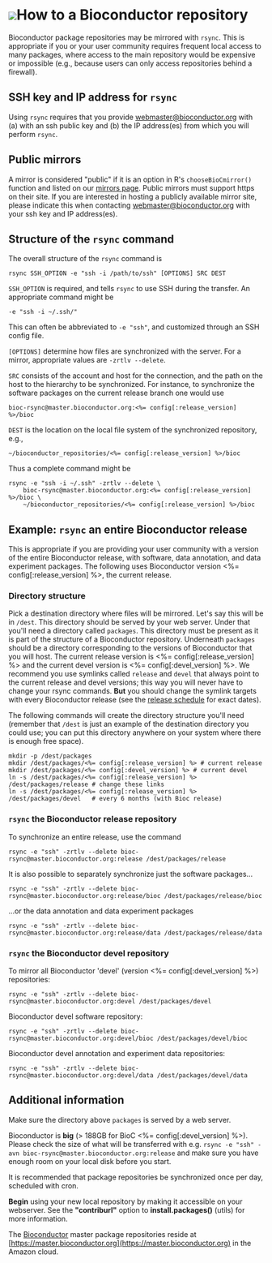 # ![](/images/icons/magnifier.gif)How to a Bioconductor repository #

Bioconductor package repositories may be mirrored with `rsync`.  This
is appropriate if you or your user community requires frequent local
access to many packages, where access to the main repository would be
expensive or impossible (e.g., because users can only access
repositories behind a firewall).

## SSH key and IP address for `rsync`

Using `rsync` requires that you provide [webmaster@bioconductor.org][]
with (a) with an ssh public key and (b) the IP address(es) from which
you will perform `rsync`.

[webmaster@bioconductor.org]: mailto:webmaster@bioconductor.org

## Public mirrors

A mirror is considered "public" if it is an option in R's
`chooseBioCmirror()` function and listed on our [mirrors
page](/about/mirrors/). Public mirrors must support https on their
site. If you are interested in hosting a publicly available mirror
site, please indicate this when contacting
[webmaster@bioconductor.org][] with your ssh key and IP address(es).


## Structure of the `rsync` command

The overall structure of the `rsync` command is

    rsync SSH_OPTION -e "ssh -i /path/to/ssh" [OPTIONS] SRC DEST

`SSH_OPTION` is required, and tells `rsync` to use SSH during the
transfer. An appropriate command might be

    -e "ssh -i ~/.ssh/"

This can often be abbreviated to `-e "ssh"`, and customized through an
SSH config file.

`[OPTIONS]` determine how files are synchronized with the server. For
a mirror, appropriate values are `-zrtlv --delete`.

`SRC` consists of the account and host for the connection, and the
path on the host to the hierarchy to be synchronized. For instance, to
synchronize the software packages on the current release branch one would use

    bioc-rsync@master.bioconductor.org:<%= config[:release_version] %>/bioc
    
`DEST` is the location on the local file system of the synchronized
repository, e.g.,

    ~/bioconductor_repositories/<%= config[:release_version] %>/bioc

Thus a complete command might be

    rsync -e "ssh -i ~/.ssh" -zrtlv --delete \
        bioc-rsync@master.bioconductor.org:<%= config[:release_version] %>/bioc \
        ~/bioconductor_repositories/<%= config[:release_version] %>/bioc

## Example: `rsync` an entire Bioconductor release

This is appropriate if you are providing your user community with a
version of the entire Bioconductor release, with software, data
annotation, and data experiment packages. The following uses
Bioconductor version <%= config[:release_version] %>, the current
release.

### Directory structure

Pick a destination directory where files will be mirrored. Let's say
this will be in `/dest`.  This directory should be served by your web
server.  Under that you'll need a directory called `packages`.  This
directory must be present as it is part of the structure of a
Bioconductor repository.  Underneath `packages` should be a directory
corresponding to the versions of Bioconductor that you will host. The
current release version is <%= config[:release_version] %> and the
current devel version is <%= config[:devel_version] %>. We recommend
you use symlinks called `release` and `devel` that always point to the
current release and devel versions; this way you will never have to
change your rsync commands. __But__ you should change the symlink
targets with every Bioconductor release (see the
[release schedule](/developers/release-schedule/) for exact dates).

The following commands will create the directory structure you'll need
(remember that `/dest` is just an example of the destination directory
you could use; you can put this directory anywhere on your system
where there is enough free space).

    mkdir -p /dest/packages
    mkdir /dest/packages/<%= config[:release_version] %> # current release
    mkdir /dest/packages/<%= config[:devel_version] %> # current devel
    ln -s /dest/packages/<%= config[:release_version] %> /dest/packages/release # change these links
    ln -s /dest/packages/<%= config[:release_version] %> /dest/packages/devel   # every 6 months (with Bioc release)

### `rsync` the Bioconductor release repository

To synchronize an entire release, use the command

    rsync -e "ssh" -zrtlv --delete bioc-rsync@master.bioconductor.org:release /dest/packages/release

It is also possible to separately synchronize just the software
packages...

    rsync -e "ssh" -zrtlv --delete bioc-rsync@master.bioconductor.org:release/bioc /dest/packages/release/bioc

...or the data annotation and data experiment packages

    rsync -e "ssh" -zrtlv --delete bioc-rsync@master.bioconductor.org:release/data /dest/packages/release/data

### `rsync` the Bioconductor devel repository

To mirror all Bioconductor 'devel' (version <%= config[:devel_version] %>)
repositories:

    rsync -e "ssh" -zrtlv --delete bioc-rsync@master.bioconductor.org:devel /dest/packages/devel

Bioconductor devel software repository:

    rsync -e "ssh" -zrtlv --delete bioc-rsync@master.bioconductor.org:devel/bioc /dest/packages/devel/bioc

Bioconductor devel annotation and experiment data repositories:

    rsync -e "ssh" -zrtlv --delete bioc-rsync@master.bioconductor.org:devel/data /dest/packages/devel/data

## Additional information ##

Make sure the directory above `packages` is served by a web server. 

Bioconductor is **big** (> 188GB for BioC <%= config[:devel_version] %>).
Please check the size of what will be transferred with e.g. `rsync -e "ssh"
-avn bioc-rsync@master.bioconductor.org:release` and make sure you have enough
room on your local disk before you start.

It is recommended that package repositories be synchronized once per
day, scheduled with cron.

**Begin** using your new local repository by making it accessible on your
webserver. See the **"contriburl"** option to **install.packages()** (utils)
for more information.

The [Bioconductor](/) master package repositories reside at
[https://master.bioconductor.org](https://master.bioconductor.org) in the
Amazon cloud.
